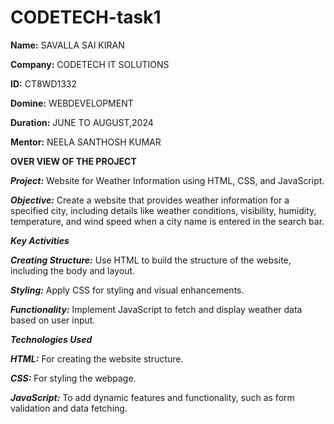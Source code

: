 # CODETECH-task1
**Name:** SAVALLA SAI KIRAN

**Company:** CODETECH IT SOLUTIONS

**ID:** CT8WD1332

**Domine:** WEBDEVELOPMENT

**Duration:** JUNE TO AUGUST,2024

**Mentor:**  NEELA SANTHOSH KUMAR


**OVER VIEW OF THE PROJECT**

***Project:*** Website for Weather Information using HTML, CSS, and JavaScript.

***Objective:***
Create a website that provides weather information for a specified city, including details like weather conditions, visibility, humidity, temperature, and wind speed when a city name is entered in the search bar.

***Key Activities***

***Creating Structure:*** Use HTML to build the structure of the website, including the body and layout.

***Styling:*** Apply CSS for styling and visual enhancements.

***Functionality:*** Implement JavaScript to fetch and display weather data based on user input.


***Technologies Used***

***HTML:*** For creating the website structure.

***CSS:*** For styling the webpage.

***JavaScript:*** To add dynamic features and functionality, such as form validation and data fetching.
